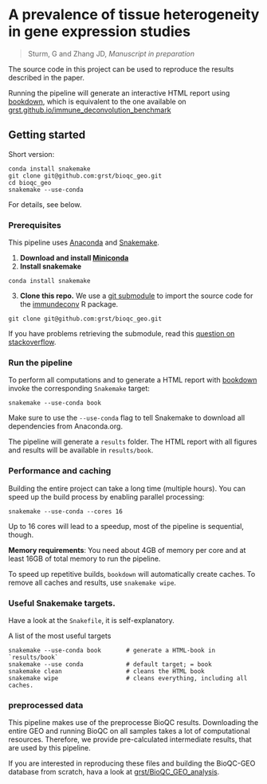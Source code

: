 # A prevalence of tissue heterogeneity in gene expression studies

> Sturm, G and Zhang JD, *Manuscript in preparation*

The source code in this project can be used to reproduce the results
described in the paper.

Running the pipeline will generate an interactive HTML report using
[bookdown](https://bookdown.org/yihui/bookdown/), which is equivalent
to the one available on
[grst.github.io/immune_deconvolution_benchmark](https://grst.github.io/immune_deconvolution_benchmark)

## Getting started
Short version:
```
conda install snakemake
git clone git@github.com:grst/bioqc_geo.git
cd bioqc_geo
snakemake --use-conda
```

For details, see below.

### Prerequisites
This pipeline uses [Anaconda](https://conda.io/miniconda.html) and
[Snakemake](https://snakemake.readthedocs.io/en/stable/).

1. **Download and install [Miniconda](https://conda.io/miniconda.html)**
2. **Install snakemake**
```
conda install snakemake
```

3. **Clone this repo.** We use a [git submodule](https://git-scm.com/docs/git-submodule) to import
the source code for the [immundeconv](https://github.com/grst/immunedeconv) R package.
```
git clone git@github.com:grst/bioqc_geo.git
```

If you have problems retrieving the submodule, read this [question on
stackoverflow](https://stackoverflow.com/questions/3796927/how-to-git-clone-including-submodules).


### Run the pipeline
To perform all computations and to generate a HTML report with
[bookdown](https://bookdown.org/yihui/bookdown/) invoke
the corresponding `Snakemake` target:

```
snakemake --use-conda book
```

Make sure to use the `--use-conda` flag to tell Snakemake to download all dependencies from Anaconda.org.

The pipeline will generate a `results` folder.
The HTML report with all figures and results will be available in
`results/book`.


### Performance and caching
Building the entire project can take a long time (multiple hours).
You can speed up the build process by enabling parallel processing:

```
snakemake --use-conda --cores 16
```

Up to 16 cores will lead to a speedup, most of the pipeline is sequential,
though.

**Memory requirements**: You need about 4GB of memory per core and at least
16GB of total memory to run the pipeline.

To speed up repetitive builds, `bookdown` will automatically create caches.
To remove all caches and results, use `snakemake wipe`.

### Useful Snakemake targets.
Have a look at the `Snakefile`, it is self-explanatory.

A list of the most useful targets
```
snakemake --use-conda book       # generate a HTML-book in `results/book`
snakemake --use conda            # default target; = book
snakemake clean                  # cleans the HTML book
snakemake wipe                   # cleans everything, including all caches.
```

### preprocessed data
This pipeline makes use of the preprocesse BioQC results.
Downloading the entire GEO and running BioQC on all samples
takes a lot of computational resources. Therefore,
we provide pre-calculated intermediate results, that
are used by this pipeline.

If you are interested in reproducing these files and
building the BioQC-GEO database from scratch, hava a look
at [grst/BioQC_GEO_analysis](https://github.com/grst/BioQC_GEO_analysis).
